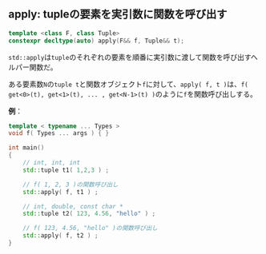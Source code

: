 ## apply: tupleの要素を実引数に関数を呼び出す

~~~c++
template <class F, class Tuple>
constexpr decltype(auto) apply(F&& f, Tuple&& t);
~~~

`std::apply`は`tuple`のそれぞれの要素を順番に実引数に渡して関数を呼び出すヘルパー関数だ。

ある要素数`N`の`tuple t`と関数オブジェクト`f`に対して、`apply( f, t )`は、`f( get<0>(t), get<1>(t), ... , get<N-1>(t) )`のように`f`を関数呼び出しする。

__例__：

~~~cpp
template < typename ... Types >
void f( Types ... args ) { }

int main()
{
    // int, int, int
    std::tuple t1( 1,2,3 ) ;

    // f( 1, 2, 3 )の関数呼び出し
    std::apply( f, t1 ) ;

    // int, double, const char *
    std::tuple t2( 123, 4.56, "hello" ) ;

    // f( 123, 4.56, "hello" )の関数呼び出し
    std::apply( f, t2 ) ;
}
~~~
